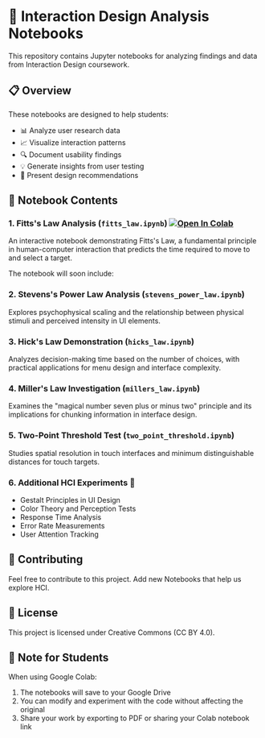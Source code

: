# 🔬 Interaction Design Analysis Notebooks

This repository contains Jupyter notebooks for analyzing findings and data from Interaction Design coursework.

## 📋 Overview

These notebooks are designed to help students:
- 📊 Analyze user research data
- 📈 Visualize interaction patterns
- 🔍 Document usability findings
- 💡 Generate insights from user testing
- 📝 Present design recommendations

## 📓 Notebook Contents

### 1. Fitts's Law Analysis (`fitts_law.ipynb`) [![Open In Colab](https://colab.research.google.com/assets/colab-badge.svg)](https://colab.research.google.com/github/s-abdullaev/ixd_notebooks/blob/main/fitts_law.ipynb)
An interactive notebook demonstrating Fitts's Law, a fundamental principle in human-computer interaction that predicts the time required to move to and select a target.

The notebook will soon include:

### 2. Stevens's Power Law Analysis (`stevens_power_law.ipynb`)
Explores psychophysical scaling and the relationship between physical stimuli and perceived intensity in UI elements.

### 3. Hick's Law Demonstration (`hicks_law.ipynb`) 
Analyzes decision-making time based on the number of choices, with practical applications for menu design and interface complexity.

### 4. Miller's Law Investigation (`millers_law.ipynb`)
Examines the "magical number seven plus or minus two" principle and its implications for chunking information in interface design.

### 5. Two-Point Threshold Test (`two_point_threshold.ipynb`)
Studies spatial resolution in touch interfaces and minimum distinguishable distances for touch targets.

### 6. Additional HCI Experiments 🧪
- Gestalt Principles in UI Design
- Color Theory and Perception Tests
- Response Time Analysis
- Error Rate Measurements
- User Attention Tracking

## 🤝 Contributing

Feel free to contribute to this project. Add new Notebooks that help us explore HCI.

## 📄 License

This project is licensed under Creative Commons (CC BY 4.0).

## 📝 Note for Students

When using Google Colab:
1. The notebooks will save to your Google Drive
2. You can modify and experiment with the code without affecting the original
3. Share your work by exporting to PDF or sharing your Colab notebook link

